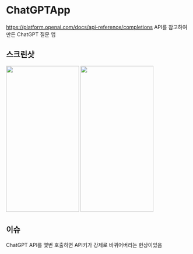 ChatGPTApp
=============

https://platform.openai.com/docs/api-reference/completions API를 참고하여 만든 ChatGPT 질문 앱

스크린샷
-------------
<p float="left">
<img src = "https://user-images.githubusercontent.com/10498849/211177171-fbb492d9-311b-4237-b5ff-db5859738d6e.png" width="200" height="400">
<img src = "https://user-images.githubusercontent.com/10498849/211177172-6a933e23-d9fe-41f0-9581-80d148d5af4b.png" width="200" height="400">
</p>

이슈
-------------
ChatGPT API를 몇번 호출하면 API키가 강제로 바뀌어버리는 현상이있음
